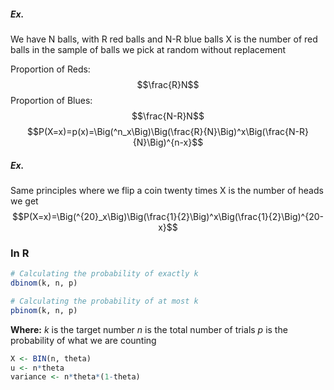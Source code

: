 ##### Ex.
We have N balls, with R red balls and N-R blue balls 
X is the number of red balls in the sample of balls we pick at random without replacement

Proportion of Reds: $$\frac{R}N$$
Proportion of Blues: $$\frac{N-R}N$$
$$P(X=x)=p(x)=\Big(^n_x\Big)\Big(\frac{R}{N}\Big)^x\Big(\frac{N-R}{N}\Big)^{n-x}$$

##### Ex.
Same principles where we flip a coin twenty times
X is the number of heads we get $$P(X=x)=\Big(^{20}_x\Big)\Big(\frac{1}{2}\Big)^x\Big(\frac{1}{2}\Big)^{20-x}$$
### In R
```R
# Calculating the probability of exactly k
dbinom(k, n, p)

# Calculating the probability of at most k
pbinom(k, n, p)
```
**Where:**
	*k* is the target number
	*n* is the total number of trials
	*p* is the probability of what we are counting


```R
X <- BIN(n, theta)
u <- n*theta
variance <- n*theta*(1-theta)
```